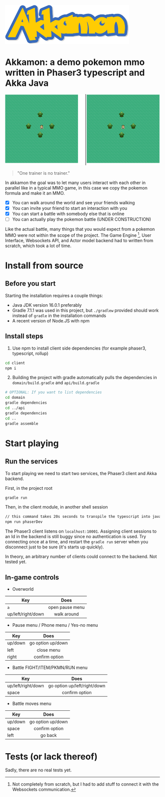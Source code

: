 ![](./akkamon.png)

# Akkamon: a demo pokemon mmo written in Phaser3 typescript and Akka Java

![core-idea](./readme-media/header.gif)

> "One trainer is no trainer."

In akkamon the goal was to let many users interact with each other in parallel like in a typical MMO game, in this case we copy the pokemon formula and make it an MMO.

- [x] You can walk around the world and see your friends walking
- [x] You can invite your friend to start an interaction with you
- [x] You can start a battle with somebody else that is online
- [ ] You can actually play the pokemon battle (UNDER CONSTRUCTION)

Like the actual battle, many things that you would expect from a pokemon MMO were not within the scope of the project. The Game Engine [^gameengine], User Interface, Websockets API, and Actor model backend had to written from scratch, which took a lot of time.



# Install from source

## Before you start

Starting the installation requires a couple things:
* Java JDK version 16.0.1 preferably
* Gradle 7.1.1 was used in this project, but `./gradlew` provided should work instead of `gradle` in the installation commands
* A recent version of Node.JS with npm

## Install steps

1. Use npm to install client side dependencies (for example phaser3, typescript, rollup)

```sh
cd client
npm i
```

2. Building the project with gradle automatically pulls the dependencies in `domain/build.gradle` and `api/build.gradle`

```sh
# OPTIONAL: If you want to list dependencies
cd domain
gradle dependencies
cd ../api
gradle dependencies
cd ..
gradle assemble
```

# Start playing

## Run the services

To start playing we need to start two services, the Phaser3 client and Akka backend.

First, in the project root

```sh
gradle run
```

Then, in the client module, in another shell session

```sh
// this command takes 20s seconds to transpile the typescript into javascript :(
npm run phaserDev
```

The Phaser3 client listens on `localhost:10001`. Assigning client sessions to an Id in the backend is still buggy since no authentication is used. Try connecting once at a time, and restart the `gradle run` server when you disconnect just to be sure (it's starts up quickly).

In theory, an arbitrary number of clients could connect to the backend. Not tested yet.

## In-game controls

* Overworld

| Key                | Does            |
| ------------------ |:---------------:|
| `a`                | open pause menu |
| up/left/right/down | walk around     |

* Pause menu / Phone menu / Yes-no menu

| Key                | Does            |
| ------------------ |:---------------:|
| up/down | go option up/down          |
| left    | close menu                 |
| right   | confirm option             |

* Battle FIGHT/ITEM/PKMN/RUN menu

| Key                | Does            |
| ------------------ |:---------------:|
| up/left/right/down | go option  up/left/right/down |
| space              | confirm option  |

* Battle moves menu

| Key                | Does            |
| ------------------ |:---------------:|
| up/down            | go option up/down |
| space              | confirm option  |
| left               | go back  |


# Tests (or lack thereof)

Sadly, there are no real tests yet.


[^gameengine]: Not completely from scratch, but I had to add stuff to connect it with the Websockets communication.
